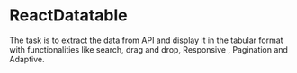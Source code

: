 # ReactDatatable
The task is to extract the data from API and display it in the tabular format with functionalities like search, drag and drop, Responsive , Pagination and Adaptive.

